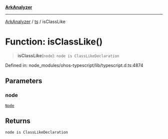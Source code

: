 [**ArkAnalyzer**](../../../../README.md)

***

[ArkAnalyzer](../../../../globals.md) / [ts](../README.md) / isClassLike

# Function: isClassLike()

> **isClassLike**(`node`): `node is ClassLikeDeclaration`

Defined in: node\_modules/ohos-typescript/lib/typescript.d.ts:4874

## Parameters

### node

[`Node`](../interfaces/Node.md)

## Returns

`node is ClassLikeDeclaration`
